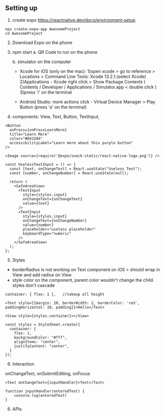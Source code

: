 ## Setting up

1. create expo
https://reactnative.dev/docs/environment-setup

```
npx create-expo-app AwesomeProject
cd AwesomeProject
```

2. Download Expo on the phone

3. npm start 
    a. QR Code to run on the phone

    b. simulator on the computer
      - Xcode for iOS (only on the mac): 
        1)open xcode > go to reference > Locations > Command Line Tools: Xcode 13.2.1.(select Xcode)
        2)Applications - Xcode right click > Show Package Contents ( Contents / Developer / Applications / Simulator.app < double click )
        3)press 'i' on the terminal
        
      - Android Studio: more actions click - Virtual Device Manager > Play Button (press 'a' on the terminal)

4. components: View, Text, Button, TextInput, 
```
<Button
  onPress={onPressLearnMore}
  title="Learn More"
  color="#841584"
  accessibilityLabel="Learn more about this purple button"
/>

<Image source={require('@expo/snack-static/react-native-logo.png')} />
```
```
const UselessTextInput = () => {
  const [text, onChangeText] = React.useState("Useless Text");
  const [number, onChangeNumber] = React.useState(null);

  return (
    <SafeAreaView>
      <TextInput
        style={styles.input}
        onChangeText={onChangeText}
        value={text}
      />
      <TextInput
        style={styles.input}
        onChangeText={onChangeNumber}
        value={number}
        placeholder="useless placeholder"
        keyboardType="numeric"
      />
    </SafeAreaView>
  );
};
```

5. Styles

* borderRadius is not working on Text component on iOS > should wrap in View and add radius on View
* style color on the component, parent color wouldn't change the child. styles don't cascade

```
container: { flex: 1 },   //takeup all height
```
```
<Text style={{margin: 20, borderWidth: 2, borderColor: 'red', paddingHorizontal: 10, padding}}>Hello</Text>
```
```
<View style={styles.container}></View>

const styles = StyleSheet.create({
  container: {
    flex: 1,
    backgroundColor: "#fff",
    alignItems: "center",
    justifyContent: "center",
  }
});

```

6. Interaction

onChangeText, onSubmitEditing, onFocus

```
<Text onChangeText={inputHandler}>Text</Text>

function inputHandler(enteredText) {
    console.log(enteredText)
}
```

6. APIs



